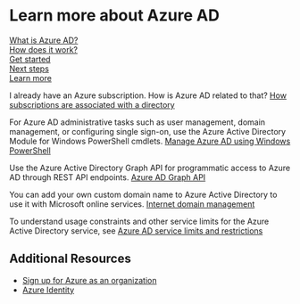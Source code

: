 <properties
	pageTitle="Learn more about Azure AD"
	description="A learning map for the Azure AD content set."
	services="active-directory"
	documentationCenter=""
	authors="curtand"
	manager="stevenpo"
	editor=""/>

<tags
	ms.service="active-directory"
	ms.date="01/05/2016"
	wacn.date=""/>

# Learn more about Azure AD

[What is Azure AD?](/documentation/articles/active-directory-whatis)<br>
[How does it work?](/documentation/articles/active-directory-works)<br>
[Get started](/documentation/articles/active-directory-get-started)<br>
[Next steps](/documentation/articles/active-directory-next-steps)<br>
[Learn more](/documentation/articles/active-directory-learn-map)<br> 

I already have an Azure subscription. How is Azure AD related to that? [How subscriptions are associated with a directory](/documentation/articles/active-directory-how-subscriptions-associated-directory)

For Azure AD administrative tasks such as user management, domain management, or configuring single sign-on, use the Azure Active Directory Module for Windows PowerShell cmdlets. [Manage Azure AD using Windows PowerShell](https://msdn.microsoft.com/zh-cn/library/azure/jj151815.aspx)

Use the Azure Active Directory Graph API for programmatic access to Azure AD through REST API endpoints. [Azure AD Graph API](https://msdn.microsoft.com/zh-cn/library/azure/hh974476.aspx)

You can add your own custom domain name to Azure Active Directory to use it with Microsoft online services. [Internet domain management](/documentation/articles/active-directory-add-domain)

To understand usage constraints and other service limits for the Azure Active Directory service, see [Azure AD service limits and restrictions](/documentation/articles/active-directory-service-limits-restrictions)


## Additional Resources

* [Sign up for Azure as an organization](/documentation/articles/sign-up-organization)
* [Azure Identity](/documentation/articles/fundamentals-identity)
